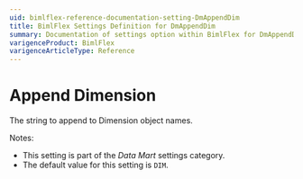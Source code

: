 ```yaml
---
uid: bimlflex-reference-documentation-setting-DmAppendDim
title: BimlFlex Settings Definition for DmAppendDim
summary: Documentation of settings option within BimlFlex for DmAppendDim
varigenceProduct: BimlFlex
varigenceArticleType: Reference
---
```


# Append Dimension

The string to append to Dimension object names.

Notes:

* This setting is part of the *Data Mart* settings category.
* The default value for this setting is `DIM`.